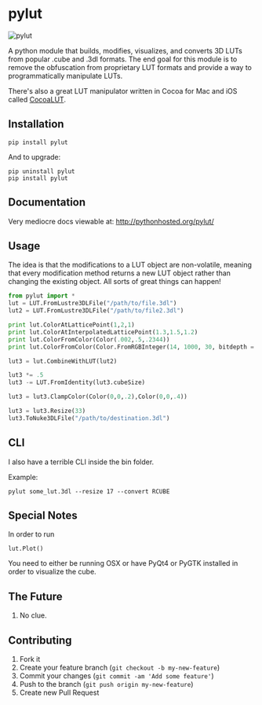 # pylut

![pylut](http://www.gregcotten.com/files/plot.jpg)

A python module that builds, modifies, visualizes, and converts 3D LUTs from popular .cube and .3dl formats. The end goal for this module is to remove the obfuscation from proprietary LUT formats and provide a way to programmatically manipulate LUTs.

There's also a great LUT manipulator written in Cocoa for Mac and iOS called [CocoaLUT](https://github.com/wilg/CocoaLUT).

## Installation

	pip install pylut

And to upgrade:

	pip uninstall pylut
	pip install pylut

## Documentation
	
Very mediocre docs viewable at: http://pythonhosted.org/pylut/

## Usage

The idea is that the modifications to a LUT object are non-volatile, meaning that every modification method returns a new LUT object rather than changing the existing object. All sorts of great things can happen!

```python
from pylut import *
lut = LUT.FromLustre3DLFile("/path/to/file.3dl")
lut2 = LUT.FromLustre3DLFile("/path/to/file2.3dl")

print lut.ColorAtLatticePoint(1,2,1)
print lut.ColorAtInterpolatedLatticePoint(1.3,1.5,1.2)
print lut.ColorFromColor(Color(.002,.5,.2344))
print lut.ColorFromColor(Color.FromRGBInteger(14, 1000, 30, bitdepth = 10))

lut3 = lut.CombineWithLUT(lut2)

lut3 *= .5
lut3 -= LUT.FromIdentity(lut3.cubeSize)

lut3 = lut3.ClampColor(Color(0,0,.2),Color(0,0,.4))

lut3 = lut3.Resize(33)
lut3.ToNuke3DLFile("/path/to/destination.3dl")
```

## CLI

I also have a terrible CLI inside the bin folder.

Example:
	
	pylut some_lut.3dl --resize 17 --convert RCUBE

## Special Notes

In order to run
	
	lut.Plot()

You need to either be running OSX or have PyQt4 or PyGTK installed in order to visualize the cube.


## The Future

1. No clue.


## Contributing

1. Fork it
2. Create your feature branch (`git checkout -b my-new-feature`)
3. Commit your changes (`git commit -am 'Add some feature'`)
4. Push to the branch (`git push origin my-new-feature`)
5. Create new Pull Request
